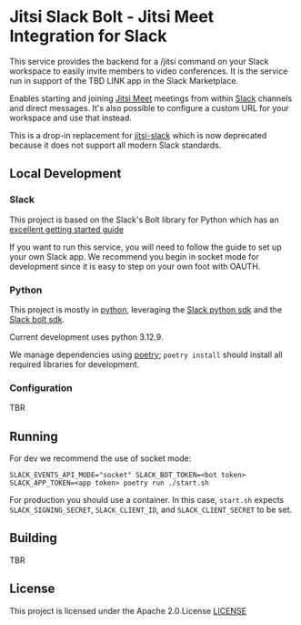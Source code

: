 # Jitsi Slack Bolt - Jitsi Meet Integration for Slack

This service provides the backend for a /jitsi command on your Slack workspace to easily invite
members to video conferences. It is the service run in support of the TBD LINK app in the Slack Marketplace.

Enables starting and joining [Jitsi Meet](https://meet.jit.si) meetings from within
[Slack](https://slack.com/) channels and direct messages. It's also possible to configure a
custom URL for your workspace and use that instead.

This is a drop-in replacement for [jitsi-slack](https://github.com/jitsi/jitsi/slack)
which is now deprecated because it does not support all modern Slack standards.

## Local Development

### Slack

This project is based on the Slack's Bolt library for Python which has an
[excellent getting started guide](https://tools.slack.dev/bolt-python/getting-started/)

If you want to run this service, you will need to follow the guide to set up your own Slack app. We
recommend you begin in socket mode for development since it is easy to step on your own foot with
OAUTH.

### Python

This project is mostly in [python](https://python.org), leveraging the
[Slack python sdk](https://tools.slack.dev/python-slack-sdk/) and the
[Slack bolt sdk](https://tools.slack.dev/bolt-python/).

Current development uses python 3.12.9.

We manage dependencies using [poetry](https://python-poetry.org); `poetry install` should install
all required libraries for development.

### Configuration

TBR

## Running

For dev we recommend the use of socket mode:

```
SLACK_EVENTS_API_MODE="socket" SLACK_BOT_TOKEN=<bot token> SLACK_APP_TOKEN=<app token> poetry run ./start.sh
```

For production you should use a container. In this case, `start.sh` expects `SLACK_SIGNING_SECRET`,
`SLACK_CLIENT_ID`, and `SLACK_CLIENT_SECRET` to be set.

## Building

TBR

## License

This project is licensed under the Apache 2.0 License [LICENSE](LICENSE)
